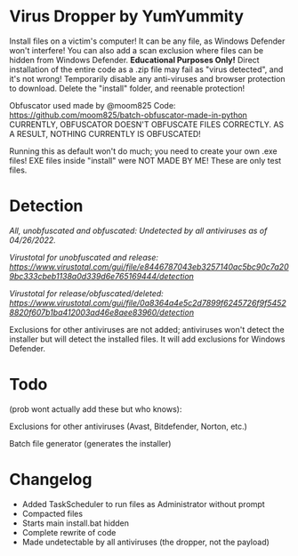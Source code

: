 # Virus Dropper by YumYummity
Install files on a victim's computer! It can be any file, as Windows Defender won't interfere!
You can also add a scan exclusion where files can be hidden from Windows Defender.
**Educational Purposes Only!**
Direct installation of the entire code as a .zip file may fail as "virus detected", and it's not wrong! Temporarily disable any anti-viruses and browser protection to download. Delete the "install" folder, and reenable protection!

Obfuscator used made by @moom825
Code: https://github.com/moom825/batch-obfuscator-made-in-python
CURRENTLY, OBFUSCATOR DOESN'T OBFUSCATE FILES CORRECTLY. AS A RESULT, NOTHING CURRENTLY IS OBFUSCATED!

Running this as default won't do much; you need to create your own .exe files!
EXE files inside "install" were NOT MADE BY ME! These are only test files.

# Detection
_All, unobfuscated and obfuscated: Undetected by all antiviruses as of 04/26/2022._ 

_Virustotal for unobfuscated and release: https://www.virustotal.com/gui/file/e8446787043eb3257140ac5bc90c7a209bc333cbeb1138a0d339d6e765169444/detection_

_Virustotal for release/obfuscated/deleted: https://www.virustotal.com/gui/file/0a8364a4e5c2d7899f6245726f9f54528820f607b1ba412003ad46e8aee83960/detection_

Exclusions for other antiviruses are not added; antiviruses won't detect the installer but will detect the installed files. It will add exclusions for Windows Defender.


# Todo
(prob wont actually add these but who knows):

Exclusions for other antiviruses (Avast, Bitdefender, Norton, etc.)

Batch file generator (generates the installer)

# Changelog
- Added TaskScheduler to run files as Administrator without prompt
- Compacted files
- Starts main install.bat hidden
- Complete rewrite of code
- Made undetectable by all antiviruses (the dropper, not the payload)

